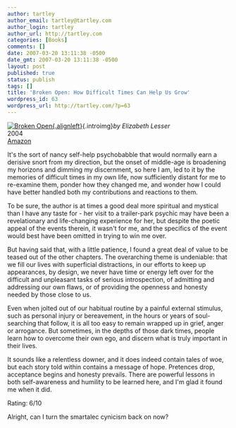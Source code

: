 ```yaml
---
author: tartley
author_email: tartley@tartley.com
author_login: tartley
author_url: http://tartley.com
categories: [Books]
comments: []
date: 2007-03-20 13:11:38 -0500
date_gmt: 2007-03-20 13:11:38 -0500
layout: post
published: true
status: publish
tags: []
title: 'Broken Open: How Difficult Times Can Help Us Grow'
wordpress_id: 63
wordpress_url: http://tartley.com/?p=63
---
```


[![Broken
Open](http://tartley.com/wp-content/uploads/2007/03/broken-open.thumbnail.jpg){.alignleft}](http://tartley.com/wp-content/uploads/2007/03/broken-open.jpg "Broken Open"){.introimg}*by
Elizabeth Lesser*\
2004\
[Amazon](http://www.amazon.com/Broken-Open-Elizabeth-Lesser/dp/1844135616/)

It's the sort of nancy self-help psychobabble that would normally earn a
derisive snort from my direction, but the onset of middle-age is
broadening my horizons and dimming my discernment, so here I am, led to
it by the memories of difficult times in my own life, now sufficiently
distant for me to re-examine them, ponder how they changed me, and
wonder how I could have better handled both my contributions and
reactions to them.

To be sure, the author is at times a good deal more spiritual and
mystical than I have any taste for - her visit to a trailer-park psychic
may have been a revelationary and life-changing experience for her, but
despite the poetic appeal of the events therein, it wasn't for me, and
the specifics of the event would best have been omitted in trying to win
me over.

But having said that, with a little patience, I found a great deal of
value to be teased out of the other chapters. The overarching theme is
undeniable: that we fill our lives with superficial distractions, in our
efforts to keep up appearances, by design, we never have time or energy
left over for the difficult and unpleasant tasks of serious
introspection, of admitting and addressing our own flaws, or of
providing the openness and honesty needed by those close to us.

Even when jolted out of our habitual routine by a painful external
stimulus, such as personal injury or bereavement, in the hours or years
of soul-searching that follow, it is all too easy to remain wrapped up
in grief, anger or arrogance. But sometimes, in the depths of those dark
times, people learn how to overcome their own ego, and discern what is
truly important in their lives.

It sounds like a relentless downer, and it does indeed contain tales of
woe, but each story told within contains a message of hope. Pretences
drop, acceptance begins and honesty prevails. There are powerful lessons
in both self-awareness and humility to be learned here, and I'm glad it
found me when it did.

Rating: 6/10

Alright, can I turn the smartalec cynicism back on now?
